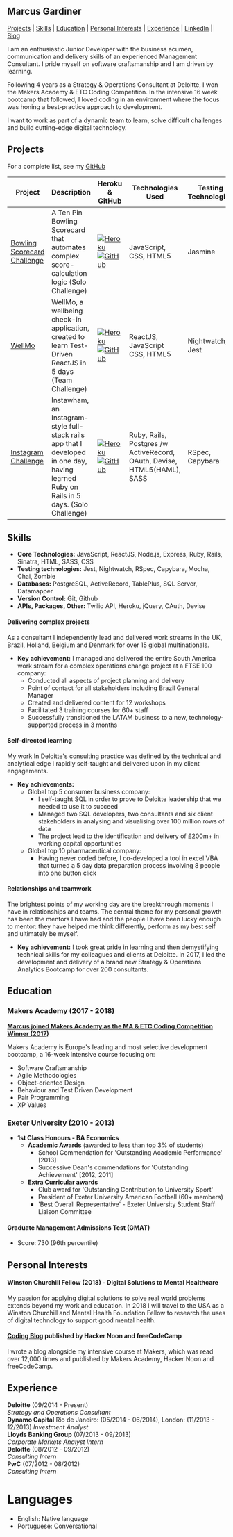 ## Marcus Gardiner

[Projects](#Projects) | [Skills](#Skills) | [Education](#Education) | [Personal Interests](#Experience) | [Experience](#Experience) | [LinkedIn](https://www.linkedin.com/in/marcus-gardiner-a7131a56/) | [Blog](https://medium.com/@marcusfgardiner)

I am an enthusiastic Junior Developer with the business acumen, communication and delivery skills of an experienced Management Consultant. I pride myself on software craftsmanship and I am driven by learning.

Following 4 years as a Strategy & Operations Consultant at Deloitte, I won the Makers Academy & ETC Coding Competition. In the intensive 16 week bootcamp that followed, I loved coding in an environment where the focus was honing a best-practice approach to development.

I want to work as part of a dynamic team to learn, solve difficult challenges and build cutting-edge digital technology.

## Projects

For a complete list, see my [GitHub](https://github.com/marcusfgardiner)

Project | Description | Heroku & GitHub | Technologies Used | Testing Technologies
--- | --- | --- | --- | ---
[Bowling Scorecard Challenge](https://bowling-challenge-mfg.herokuapp.com/) | A Ten Pin Bowling Scorecard that automates complex score-calculation logic (Solo Challenge) |[![Heroku](https://cloud.githubusercontent.com/assets/12953472/18688266/701982fc-7f7b-11e6-8971-5f1e03f554b7.png)](https://bowling-challenge-mfg.herokuapp.com/)[![GitHub](https://cloud.githubusercontent.com/assets/12953472/18687862/de8df31e-7f79-11e6-937c-f20c0e0ee2b4.png)](https://github.com/marcusfgardiner/bowling-challenge)| JavaScript, CSS, HTML5| Jasmine
[WellMo](https://wellmo.herokuapp.com/) | WellMo, a wellbeing check-in application, created to learn Test-Driven ReactJS in 5 days (Team Challenge) | [![Heroku](https://cloud.githubusercontent.com/assets/12953472/18688266/701982fc-7f7b-11e6-8971-5f1e03f554b7.png)](https://wellmo.herokuapp.com/)[![GitHub](https://cloud.githubusercontent.com/assets/12953472/18687862/de8df31e-7f79-11e6-937c-f20c0e0ee2b4.png)](https://github.com/marcusfgardiner/WellMo)| ReactJS, JavaScript CSS, HTML5 | Nightwatch, Jest
[Instagram Challenge](https://instawham.herokuapp.com/) | Instawham, an Instagram-style full-stack rails app that I developed in one day, having learned Ruby on Rails in 5 days. (Solo Challenge) | [![Heroku](https://cloud.githubusercontent.com/assets/12953472/18688266/701982fc-7f7b-11e6-8971-5f1e03f554b7.png)](https://instawham.herokuapp.com/)[![GitHub](https://cloud.githubusercontent.com/assets/12953472/18687862/de8df31e-7f79-11e6-937c-f20c0e0ee2b4.png)](https://github.com/marcusfgardiner/instagram-challenge)| Ruby, Rails, Postgres /w ActiveRecord, OAuth, Devise, HTML5(HAML), SASS | RSpec, Capybara


## Skills

* **Core Technologies:** JavaScript, ReactJS, Node.js, Express, Ruby, Rails, Sinatra, HTML, SASS, CSS
* **Testing technologies:** Jest, Nightwatch, RSpec, Capybara, Mocha, Chai, Zombie
* **Databases:** PostgreSQL, ActiveRecord, TablePlus, SQL Server, Datamapper
* **Version Control:** Git, Github
* **APIs, Packages, Other:** Twilio API, Heroku, jQuery, OAuth, Devise

#### Delivering complex projects

As a consultant I independently lead and delivered work streams in the UK, Brazil, Holland, Belgium and Denmark for over 15 global multinationals.

* **Key achievement:** I managed and delivered the entire South America work stream for a complex operations change project at a FTSE 100 company:
  * Conducted all aspects of project planning and delivery
  * Point of contact for all stakeholders including Brazil General Manager
  * Created and delivered content for 12 workshops
  * Facilitated 3 training courses for 60+ staff
  * Successfully transitioned the LATAM business to a new, technology-supported process in 3 months

#### Self-directed learning

My work In Deloitte's consulting practice was defined by the technical and analytical edge I rapidly self-taught and delivered upon in my client engagements.

* **Key achievements:**
  * Global top 5 consumer business company:
	* I self-taught SQL in order to prove to Deloitte leadership that we needed to use it to succeed
	* Managed two SQL developers, two consultants and six client stakeholders in analysing and visualising over 100 million rows of data
	* The project lead to the identification and delivery of £200m+ in working capital opportunities
  * Global top 10 pharmaceutical company:
	* Having never coded before, I co-developed a tool in excel VBA that turned a 5 day data preparation process involving 8 people into one button click

#### Relationships and teamwork

The brightest points of my working day are the breakthrough moments I have in relationships and teams. The central theme for my personal growth has been the mentors I have had and the people I have been lucky enough to mentor: they have helped me think differently, perform as my best self and ultimately be myself.

* **Key achievement:** I took great pride in learning and then demystifying technical skills for my colleagues and clients at Deloitte. In 2017, I led the development and delivery of a brand new Strategy & Operations Analytics Bootcamp for over 200 consultants.

## Education

### Makers Academy (2017 - 2018)
[**Marcus joined Makers Academy as the MA & ETC Coding Competition Winner (2017)**](https://medium.com/escape-work/consultant-to-coder-3773e5d3a073)

Makers Academy is Europe's leading and most selective development bootcamp, a 16-week intensive course focusing on:
* Software Craftsmanship
* Agile Methodologies
* Object-oriented Design
* Behaviour and Test Driven Development
* Pair Programming
* XP Values

### Exeter University (2010 - 2013)

* **1st Class Honours - BA Economics**
	* **Academic Awards** (awarded to less than top 3% of students)
		* School Commendation for 'Outstanding Academic Performance' [2013]
		* Successive Dean's commendations for 'Outstanding Achievement' [2012, 2011]
	* **Extra Curricular awards**
		* Club award for 'Outstanding Contribution to University Sport'
		* President of Exeter University American Football (60+ members)
		* 'Best Overall Representative' - Exeter University Student Staff Liaison Committee

#### Graduate Management Admissions Test (GMAT)

- Score: 730 (96th percentile)

## Personal Interests

#### Winston Churchill Fellow (2018) - Digital Solutions to Mental Healthcare
My passion for applying digital solutions to solve real world problems extends beyond my work and education. In 2018 I will travel to the USA as a Winston Churchill and Mental Health Foundation Fellow to research the uses of digital technology to support good mental health.

#### [Coding Blog](https://medium.com/@marcusfgardiner) published by Hacker Noon and freeCodeCamp
I wrote a blog alongside my intensive course at Makers, which was read over 12,000 times and published by Makers Academy, Hacker Noon and freeCodeCamp.

## Experience

**Deloitte** (09/2014 - Present)    
*Strategy and Operations Consultant*  
**Dynamo Capital** Rio de Janeiro: (05/2014 - 06/2014), London: (11/2013 - 12/2013)
*Investment Analyst*  
**Lloyds Banking Group** (07/2013 - 09/2013)   
*Corporate Markets Analyst Intern*  
**Deloitte** (08/2012 - 09/2012)   
*Consulting Intern*  
**PwC** (07/2012 - 08/2012)   
*Consulting Intern*  

# Languages

- English: Native language
- Portuguese: Conversational

